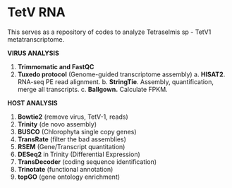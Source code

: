 # TetV RNA

This serves as a repository of codes to analyze Tetraselmis sp - TetV1 metatranscriptome. 

**VIRUS ANALYSIS**

1. **Trimmomatic and FastQC**  
2. **Tuxedo protocol** (Genome-guided transcriptome assembly)
      a. **HISAT2**. RNA-seq PE read alignment.
      b. **StringTie**. Assembly, quantification, merge all transcripts.
      c. **Ballgown.** Calculate FPKM.

**HOST ANALYSIS**

1. **Bowtie2** (remove virus, TetV-1, reads)
2. **Trinity** (de novo assembly)
3. **BUSCO** (Chlorophyta single copy genes)
4. **TransRate** (filter the bad assemblies) 
5. **RSEM** (Gene/Transcript quantitation)
6. **DESeq2** in Trinity (Differential Expression)
7. **TransDecoder** (coding sequence identification)
8. **Trinotate** (functional annotation)
9. **topGO** (gene ontology enrichment)

